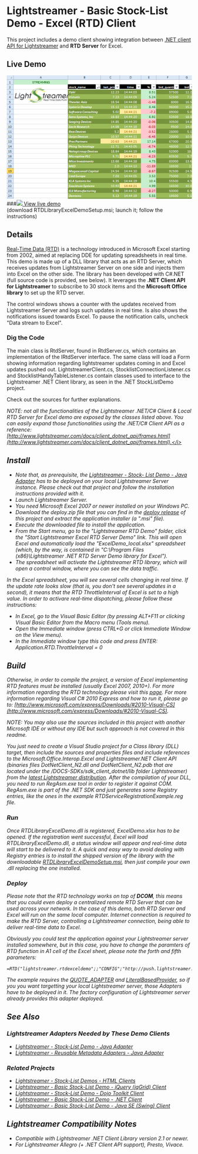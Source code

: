 # Lightstreamer - Basic Stock-List Demo - Excel (RTD) Client
<!-- START DESCRIPTION lightstreamer-example-stocklist-client-rtd -->

This project includes a demo client showing integration between [.NET client API for Lightstreamer](http://www.lightstreamer.com/docs/client_dotnet_api/frames.html) and <b>RTD Server</b> for Excel.
## Live Demo

[![screenshot](screen_rtd_new_large.png)](http://demos.lightstreamer.com/DotNet_RTDDemo/RTDLibraryExcelDemoSetup.msi)<br>
###[![](http://demos.lightstreamer.com/site/img/play.png) View live demo](http://demos.lightstreamer.com/DotNet_RTDDemo/RTDLibraryExcelDemoSetup.msi)<br>
(download RTDLibraryExcelDemoSetup.msi; launch it; follow the instructions)

## Details

[Real-Time Data (RTD)](http://en.wikipedia.org/wiki/Microsoft_Excel#Using_external_data) is a technology introduced in Microsoft Excel starting from 2002, aimed at replacing DDE for updating spreadsheets in real time.<br>
This demo is made up of a DLL library that acts as an RTD Server, which receives updates from Lightstreamer Server on one side and injects them into Excel on the other side. The library has been developed with C#.NET (full source code is provided, see below). It leverages the <b>.NET Client API for Lightstreamer</b> to subscribe to 30 stock items and the <b>Microsoft Office library</b> to set up the RTD server.

The control windows shows a counter with the updates received from Lightstreamer Server and logs such updates in real time. Is also shows the notifications issued towards Excel. To pause the notification calls, uncheck "Data stream to Excel".

### Dig the Code

The main class is RtdServer, found in RtdServer.cs, which contains an implementation of the IRtdServer interface. The same class will load a Form showing information regarding lightstreamer updates coming in and Excel updates pushed out.
LightstreamerClient.cs, StocklistConnectionListener.cs and StocklistHandyTableListener.cs contain classes used to interface to the Lightstreamer .NET Client library, as seen in the .NET StockListDemo project.
  
Check out the sources for further explanations.

<i>NOTE: not all the functionalities of the Lightstreamer .NET/C# Client & Local RTD Server for Excel demo are exposed by the classes listed above. You can easily expand those functionalities using the .NET/C# Client API as a reference: [http://www.lightstreamer.com/docs/client_dotnet_api/frames.html](http://www.lightstreamer.com/docs/client_dotnet_api/frames.html).</i>

<!-- END DESCRIPTION lightstreamer-example-stocklist-client-rtd -->

## Install

* Note that, as prerequisite, the [Lightstreamer - Stock- List Demo - Java Adapter](https://github.com/Weswit/Lightstreamer-example-Stocklist-adapter-java) has to be deployed on your local Lightstreamer Server instance. Please check out that project and follow the installation instructions provided with it.
* Launch Lightstreamer Server.
* You need Microsoft Excel 2007 or newer installed on your Windows PC.
* Download the deploy.zip file that you can find in the [deploy release](https://github.com/Weswit/Lightstreamer-example-StockList-client-rtd/releases) of this project and extract the application installer (a ".msi" file).
* Execute the downloaded file to install the application.
* From the Start menu, go to the "Lightstreamer RTD Demo" folder, click the "Start Lightstreamer Excel RTD Server Demo" link. This will open Excel and automatically load the "ExcelDemo_local.xlsx" spreadsheet (which, by the way, is contained in "C:\Program Files (x86)\Lightstreamer .NET RTD Server Demo library for Excel\").
* The spreadsheet will activate the Lightstreamer RTD library, which will open a control window, where you can see the data traffic.<br>


In the Excel spreadsheet, you will see several cells changing in real time. If the update rate looks slow (that is, you don't see several updates in a second), it means that the RTD ThrottleInterval of Excel is set to a high value. In order to activare real-time dispatching, please follow these instructions:
* In Excel, go to the Visual Basic Editor (by pressing ALT+F11 or clicking Visual Basic Editor from the Macro menu (Tools menu).
* Open the Immediate window (press CTRL+G or click Immediate Window on the View menu).
* In the Immediate window type this code and press ENTER: Application.RTD.ThrottleInterval = 0

## Build

Otherwise, in order to compile the project, a version of Excel implementing RTD features must be installed (usually Excel 2007, 2010+). For more information regarding the RTD technology please visit this [page](http://social.msdn.microsoft.com/Search/en-us?query=RTD).
For more information regarding Visual C# 2010 Express and how to run it, please go to: [http://www.microsoft.com/express/Downloads/#2010-Visual-CS](http://www.microsoft.com/express/Downloads/#2010-Visual-CS).
  
<i>NOTE: You may also use the sources included in this project with another Microsoft IDE or without any IDE but such approach is not covered in this readme.</i>

You just need to create a Visual Studio project for a Class library (DLL) target, then include the sources and properties files and include references to the Microsoft.Office.Interop.Excel and Lightstreamer.NET Client API (binaries files DotNetClient_N2.dll and DotNetClient_N2.pdb that are located under the /DOCS-SDKs/sdk_client_dotnet/lib folder Lightstreamer) from the [latest Lightstreamer distribution](http://www.lightstreamer.com/download). After the compilation of your DLL, you need to run RegAsm.exe tool in order to register it against COM. RegAsm.exe is part of the .NET SDK and just generates some Registry entries, like the ones in the example RTDServiceRegistrationExample.reg file.

### Run
Once RTDLibraryExcelDemo.dll is registered, ExcelDemo.xlsx has to be opened.
If the registration went successful, Excel will load RTDLibraryExcelDemo.dll, a status window will appear and real-time data will start to be delivered to it. A quick and easy way to avoid dealing with Registry entries is to install the shipped version of the library with the downloadable [RTDLibraryExcelDemoSetup.msi](http://demos.lightstreamer.com/DotNet_RTDDemo/RTDLibraryExcelDemoSetup.msi), then just
compile your own .dll replacing the one installed.

### Deploy
  
Please note that the RTD technology works on top of <b>DCOM</b>, this means that you could even deploy a centralized remote RTD Server that can be used across your network. In the case of this demo, both RTD Server and Excel will run on the same local computer.
Internet connection is required to make the RTD Server, controlling a Lightstreamer connection, being able to deliver real-time data to Excel.<br>

Obviously you could test the application against your Lightstreamer server installed somewhere, but in this case, you have to change the paramters of RTD function in A1 cell of the Excel sheet, please note the forth and fifth parameters:

```
=RTD("lightstreamer.rtdexceldemo";;"CONFIG";"http://push.lightstreamer.com";"80";"DEMO";"QUOTE_ADAPTER")
```

The example requires the [QUOTE_ADAPTER](https://github.com/Weswit/Lightstreamer-example-Stocklist-adapter-java) and [LiteralBasedProvider](https://github.com/Weswit/Lightstreamer-example-ReusableMetadata-adapter-java), so if you you want targetting your local Lightstreamer server, those Adapters have to be deployed in it.
The factory configuration of Lightstreamer server already provides this adapter deployed.<br>

## See Also

### Lightstreamer Adapters Needed by These Demo Clients
<!-- START RELATED_ENTRIES -->

* [Lightstreamer - Stock-List Demo - Java Adapter](https://github.com/Weswit/Lightstreamer-example-Stocklist-adapter-java)
* [Lightstreamer - Reusable Metadata Adapters - Java Adapter](https://github.com/Weswit/Lightstreamer-example-ReusableMetadata-adapter-java)

<!-- END RELATED_ENTRIES -->

### Related Projects

* [Lightstreamer - Stock-List Demos - HTML Clients](https://github.com/Weswit/Lightstreamer-example-Stocklist-client-javascript)
* [Lightstreamer - Basic Stock-List Demo - jQuery (jqGrid) Client](https://github.com/Weswit/Lightstreamer-example-StockList-client-jquery)
* [Lightstreamer - Stock-List Demo - Dojo Toolkit Client](https://github.com/Weswit/Lightstreamer-example-StockList-client-dojo)
* [Lightstreamer - Basic Stock-List Demo - .NET Client](https://github.com/Weswit/Lightstreamer-example-StockList-client-dotnet)
* [Lightstreamer - Basic Stock-List Demo - Java SE (Swing) Client](https://github.com/Weswit/Lightstreamer-example-StockList-client-java)

## Lightstreamer Compatibility Notes #

* Compatible with Lightstreamer .NET Client Library version 2.1 or newer.
* For Lightstreamer Allegro (+ .NET Client API support), Presto, Vivace.
